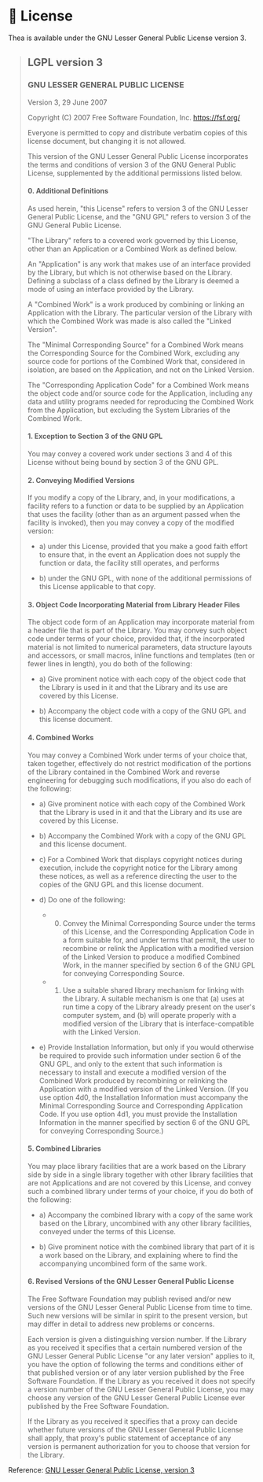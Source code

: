 # 📃 License

Thea is available under the GNU Lesser General Public License version 3.

> ## LGPL version 3
>
> ### GNU LESSER GENERAL PUBLIC LICENSE
>
> Version 3, 29 June 2007
>
> Copyright (C) 2007 Free Software Foundation, Inc.
> <https://fsf.org/>
>
> Everyone is permitted to copy and distribute verbatim copies of this
> license document, but changing it is not allowed.
>
> This version of the GNU Lesser General Public License incorporates the
> terms and conditions of version 3 of the GNU General Public License,
> supplemented by the additional permissions listed below.
>
> #### 0. Additional Definitions
>
> As used herein, "this License" refers to version 3 of the GNU Lesser
> General Public License, and the "GNU GPL" refers to version 3 of the
> GNU General Public License.
>
> "The Library" refers to a covered work governed by this License, other
> than an Application or a Combined Work as defined below.
>
> An "Application" is any work that makes use of an interface provided
> by the Library, but which is not otherwise based on the Library.
> Defining a subclass of a class defined by the Library is deemed a mode
> of using an interface provided by the Library.
>
> A "Combined Work" is a work produced by combining or linking an
> Application with the Library. The particular version of the Library
> with which the Combined Work was made is also called the "Linked
> Version".
>
> The "Minimal Corresponding Source" for a Combined Work means the
> Corresponding Source for the Combined Work, excluding any source code
> for portions of the Combined Work that, considered in isolation, are
> based on the Application, and not on the Linked Version.
>
> The "Corresponding Application Code" for a Combined Work means the
> object code and/or source code for the Application, including any data
> and utility programs needed for reproducing the Combined Work from the
> Application, but excluding the System Libraries of the Combined Work.
>
> #### 1. Exception to Section 3 of the GNU GPL
>
> You may convey a covered work under sections 3 and 4 of this License
> without being bound by section 3 of the GNU GPL.
>
> #### 2. Conveying Modified Versions
>
> If you modify a copy of the Library, and, in your modifications, a
> facility refers to a function or data to be supplied by an Application
> that uses the facility (other than as an argument passed when the
> facility is invoked), then you may convey a copy of the modified
> version:
>
> -   a) under this License, provided that you make a good faith effort
>     to ensure that, in the event an Application does not supply the
>     function or data, the facility still operates, and performs
>
> -   b) under the GNU GPL, with none of the additional permissions of
>     this License applicable to that copy.
>
> #### 3. Object Code Incorporating Material from Library Header Files
>
> The object code form of an Application may incorporate material from a
> header file that is part of the Library. You may convey such object
> code under terms of your choice, provided that, if the incorporated
> material is not limited to numerical parameters, data structure
> layouts and accessors, or small macros, inline functions and templates
> (ten or fewer lines in length), you do both of the following:
>
> -   a) Give prominent notice with each copy of the object code that
>     the Library is used in it and that the Library and its use are
>     covered by this License.
>
> -   b) Accompany the object code with a copy of the GNU GPL and this
>     license document.
>
> #### 4. Combined Works
>
> You may convey a Combined Work under terms of your choice that, taken
> together, effectively do not restrict modification of the portions of
> the Library contained in the Combined Work and reverse engineering for
> debugging such modifications, if you also do each of the following:
>
> -   a) Give prominent notice with each copy of the Combined Work that
>     the Library is used in it and that the Library and its use are
>     covered by this License.
>
> -   b) Accompany the Combined Work with a copy of the GNU GPL and this
>     license document.
>
> -   c) For a Combined Work that displays copyright notices during
>     execution, include the copyright notice for the Library among
>     these notices, as well as a reference directing the user to the
>     copies of the GNU GPL and this license document.
>
> -   d) Do one of the following:
>
>     -   0) Convey the Minimal Corresponding Source under the terms of
>         this License, and the Corresponding Application Code in a form
>         suitable for, and under terms that permit, the user to
>         recombine or relink the Application with a modified version of
>         the Linked Version to produce a modified Combined Work, in the
>         manner specified by section 6 of the GNU GPL for conveying
>         Corresponding Source.
>
>     -   1) Use a suitable shared library mechanism for linking with
>         the Library. A suitable mechanism is one that (a) uses at run
>         time a copy of the Library already present on the user's
>         computer system, and (b) will operate properly with a modified
>         version of the Library that is interface-compatible with the
>         Linked Version.
>
> -   e) Provide Installation Information, but only if you would
>     otherwise be required to provide such information under section 6
>     of the GNU GPL, and only to the extent that such information is
>     necessary to install and execute a modified version of the
>     Combined Work produced by recombining or relinking the Application
>     with a modified version of the Linked Version. (If you use option
>     4d0, the Installation Information must accompany the Minimal
>     Corresponding Source and Corresponding Application Code. If you
>     use option 4d1, you must provide the Installation Information in
>     the manner specified by section 6 of the GNU GPL for conveying
>     Corresponding Source.)
>
> #### 5. Combined Libraries
>
> You may place library facilities that are a work based on the Library
> side by side in a single library together with other library
> facilities that are not Applications and are not covered by this
> License, and convey such a combined library under terms of your
> choice, if you do both of the following:
>
> -   a) Accompany the combined library with a copy of the same work
>     based on the Library, uncombined with any other library
>     facilities, conveyed under the terms of this License.
>
> -   b) Give prominent notice with the combined library that part of it
>     is a work based on the Library, and explaining where to find the
>     accompanying uncombined form of the same work.
>
> #### 6. Revised Versions of the GNU Lesser General Public License
>
> The Free Software Foundation may publish revised and/or new versions
> of the GNU Lesser General Public License from time to time. Such new
> versions will be similar in spirit to the present version, but may
> differ in detail to address new problems or concerns.
>
> Each version is given a distinguishing version number. If the Library
> as you received it specifies that a certain numbered version of the
> GNU Lesser General Public License "or any later version" applies to
> it, you have the option of following the terms and conditions either
> of that published version or of any later version published by the
> Free Software Foundation. If the Library as you received it does not
> specify a version number of the GNU Lesser General Public License, you
> may choose any version of the GNU Lesser General Public License ever
> published by the Free Software Foundation.
>
> If the Library as you received it specifies that a proxy can decide
> whether future versions of the GNU Lesser General Public License shall
> apply, that proxy's public statement of acceptance of any version is
> permanent authorization for you to choose that version for the
> Library.

Reference:
[GNU Lesser General Public License, version 3](http://www.gnu.org/licenses/lgpl-3.0.html)
